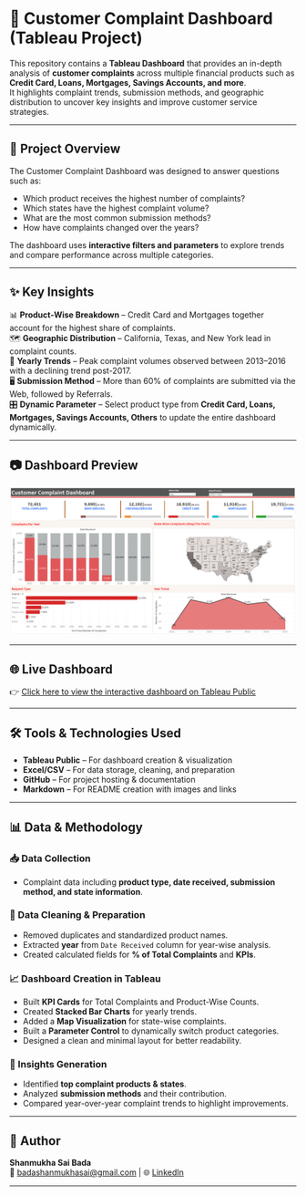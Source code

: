 # 🏦 Customer Complaint Dashboard (Tableau Project)

This repository contains a **Tableau Dashboard** that provides an in-depth analysis of **customer complaints** across multiple financial products such as **Credit Card, Loans, Mortgages, Savings Accounts, and more**.  
It highlights complaint trends, submission methods, and geographic distribution to uncover key insights and improve customer service strategies.  

---

## 📖 Project Overview  

The Customer Complaint Dashboard was designed to answer questions such as:  

- Which product receives the highest number of complaints?  
- Which states have the highest complaint volume?  
- What are the most common submission methods?  
- How have complaints changed over the years?  

The dashboard uses **interactive filters and parameters** to explore trends and compare performance across multiple categories.  

---

## ✨ Key Insights  

📊 **Product-Wise Breakdown** – Credit Card and Mortgages together account for the highest share of complaints.  
🗺 **Geographic Distribution** – California, Texas, and New York lead in complaint counts.  
📆 **Yearly Trends** – Peak complaint volumes observed between 2013–2016 with a declining trend post-2017.  
🖥 **Submission Method** – More than 60% of complaints are submitted via the Web, followed by Referrals.  
🎛 **Dynamic Parameter** – Select product type from **Credit Card, Loans, Mortgages, Savings Accounts, Others** to update the entire dashboard dynamically.  

---

## 📷 Dashboard Preview  

![Customer Complaint Dashboard](customercompliants.PNG)

---

## 🌐 Live Dashboard  

👉 [Click here to view the interactive dashboard on Tableau Public](https://public.tableau.com/app/profile/shanmukha.sai.bada/viz/CustomerCompliantsDashboard/CustomerComplaintDashboard)  

---

## 🛠️ Tools & Technologies Used  

- **Tableau Public** – For dashboard creation & visualization  
- **Excel/CSV** – For data storage, cleaning, and preparation  
- **GitHub** – For project hosting & documentation  
- **Markdown** – For README creation with images and links  

---

## 📊 Data & Methodology  

### 📥 Data Collection  
- Complaint data including **product type, date received, submission method, and state information**.  

### 🧹 Data Cleaning & Preparation  
- Removed duplicates and standardized product names.  
- Extracted **year** from `Date Received` column for year-wise analysis.  
- Created calculated fields for **% of Total Complaints** and **KPIs**.  

### 📈 Dashboard Creation in Tableau  
- Built **KPI Cards** for Total Complaints and Product-Wise Counts.  
- Created **Stacked Bar Charts** for yearly trends.  
- Added a **Map Visualization** for state-wise complaints.  
- Built a **Parameter Control** to dynamically switch product categories.  
- Designed a clean and minimal layout for better readability.  

### 🔎 Insights Generation  
- Identified **top complaint products & states**.  
- Analyzed **submission methods** and their contribution.  
- Compared year-over-year complaint trends to highlight improvements.  

---

## 👤 Author  

**Shanmukha Sai Bada**  
📧 [badashanmukhasai@gmail.com](mailto:badashanmukhasai@gmail.com) | 🌐 [LinkedIn](https://www.linkedin.com/in/shanmukha-sai-bada/)  

---
